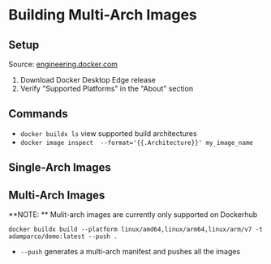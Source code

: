 # Building Multi-Arch Images







## Setup

Source: [engineering.docker.com](https://engineering.docker.com/2019/04/multi-arch-images/)

1. Download Docker Desktop Edge release
2. Verify "Supported Platforms" in the "About" section



## Commands



- `docker buildx ls` view supported build architectures
- `docker image inspect  --format='{{.Architecture}}' my_image_name`







## Single-Arch Images





## Multi-Arch Images

**NOTE: ** Mulit-arch images are currently only supported on Dockerhub





```
docker buildx build --platform linux/amd64,linux/arm64,linux/arm/v7 -t adamparco/demo:latest --push .
```



- `--push` generates a multi-arch manifest and pushes all the images

